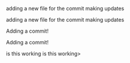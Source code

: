 
adding a new file for the commit making updates 

adding a new file for the commit making updates


Adding a commit!

Adding a commit!

is this working
is this working>


